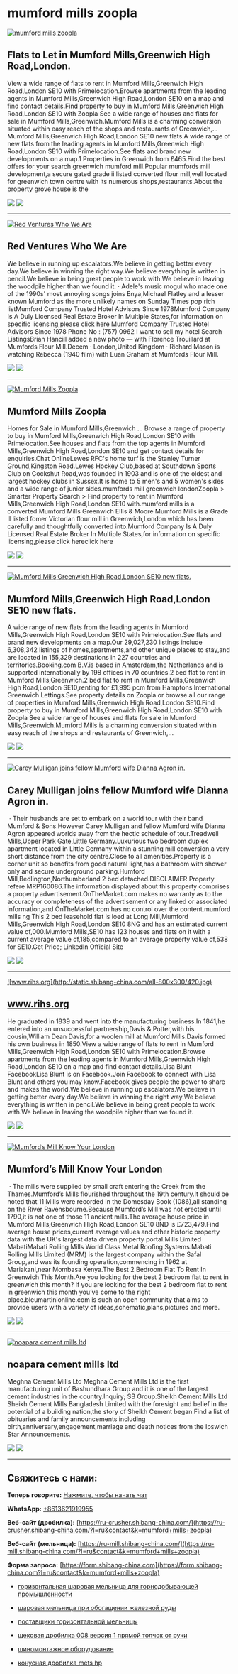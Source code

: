 # mumford mills zoopla

<a href="https://swt.shibang-china.com/?l=ru&img&k=mumford+mills+zoopla" target="_blank">![mumford mills zoopla](http://static.shibang-china.com/all-800x300/1370.jpg)</a>

## Flats to Let in Mumford Mills,Greenwich High Road,London.
View a wide range of flats to rent in Mumford Mills,Greenwich High Road,London SE10 with Primelocation.Browse apartments from the leading agents in Mumford Mills,Greenwich High Road,London SE10 on a map and find contact details.Find property to buy in Mumford Mills,Greenwich High Road,London SE10 with Zoopla See a wide range of houses and flats for sale in Mumford Mills,Greenwich.Mumford Mills is a charming conversion situated within easy reach of the shops and restaurants of Greenwich,…Mumford Mills,Greenwich High Road,London SE10 new flats.A wide range of new flats from the leading agents in Mumford Mills,Greenwich High Road,London SE10 with Primelocation.See flats and brand new developments on a map.1 Properties in Greenwich from &#163;465.Find the best offers for your search greenwich mumford mill.Popular mumfords mill development,a secure gated grade ii listed converted flour mill,well located for greenwich town centre with its numerous shops,restaurants.About the property grove house is the


<a href="https://whatsapp.shibangsoft.com/WhatsApp.php" target="_blank" title="WhatsApp">![](http://static.shibang-china.com/icon/whatsapp.png)</a> <a href="https://swt.shibang-china.com/?l=ru&icon&k=mumford+mills+zoopla" target="_blank">![](http://static.shibang-china.com/icon/chat-ru.png)</a>

---

<a href="https://swt.shibang-china.com/?l=ru&img&k=mumford+mills+zoopla" target="_blank">![Red Ventures Who We Are](http://static.shibang-china.com/all-800x300/1447.jpg)</a>

## Red Ventures Who We Are
We believe in running up escalators.We believe in getting better every day.We believe in winning the right way.We believe everything is written in pencil.We believe in being great people to work with.We believe in leaving the woodpile higher than we found it.&nbsp;&#0183;&#32;Adele's music mogul who made one of the 1990s' most annoying songs joins Enya,Michael Flatley and a lesser known Mumford as the more unlikely names on Sunday Times pop rich listMumford Company Trusted Hotel Advisors Since 1978Mumford Company Is A Duly Licensed Real Estate Broker In Multiple States,for information on specific licensing,please click here Mumford Company Trusted Hotel Advisors Since 1978 Phone No : (757) 0962 I want to sell my hotel Search ListingsBrian Hancill added a new photo — with Florence Trouillard at Mumfords Flour Mill.Decem &#183; London,United Kingdom &#183; Richard Mason is watching Rebecca (1940 film) with Euan Graham at Mumfords Flour Mill.


<a href="https://whatsapp.shibangsoft.com/WhatsApp.php" target="_blank" title="WhatsApp">![](http://static.shibang-china.com/icon/whatsapp.png)</a> <a href="https://swt.shibang-china.com/?l=ru&icon&k=mumford+mills+zoopla" target="_blank">![](http://static.shibang-china.com/icon/chat-ru.png)</a>

---

<a href="https://swt.shibang-china.com/?l=ru&img&k=mumford+mills+zoopla" target="_blank">![Mumford Mills Zoopla](http://static.shibang-china.com/all-800x300/900.jpg)</a>

## Mumford Mills Zoopla
Homes for Sale in Mumford Mills,Greenwich … Browse a range of property to buy in Mumford Mills,Greenwich High Road,London SE10 with Primelocation.See houses and flats from the top agents in Mumford Mills,Greenwich High Road,London SE10 and get contact details for enquiries.Chat OnlineLewes RFC's home turf is the Stanley Turner Ground,Kingston Road.Lewes Hockey Club,based at Southdown Sports Club on Cockshut Road,was founded in 1903 and is one of the oldest and largest hockey clubs in Sussex.It is home to 5 men's and 5 women's sides and a wide range of junior sides.mumfords mill greenwich londonZoopla &gt; Smarter Property Search &gt; Find property to rent in Mumford Mills,Greenwich High Road,London SE10 with.mumford mills is a converted.Mumford Mills Greenwich Ellis &amp; Moore Mumford Mills is a Grade II listed fomer Victorian flour mill in Greenwich,London which has been carefully and thoughtfully converted into.Mumford Company Is A Duly Licensed Real Estate Broker In Multiple States,for information on specific licensing,please click hereclick here


<a href="https://whatsapp.shibangsoft.com/WhatsApp.php" target="_blank" title="WhatsApp">![](http://static.shibang-china.com/icon/whatsapp.png)</a> <a href="https://swt.shibang-china.com/?l=ru&icon&k=mumford+mills+zoopla" target="_blank">![](http://static.shibang-china.com/icon/chat-ru.png)</a>

---

<a href="https://swt.shibang-china.com/?l=ru&img&k=mumford+mills+zoopla" target="_blank">![Mumford Mills,Greenwich High Road,London SE10 new flats.](http://static.shibang-china.com/all-800x300/1021.jpg)</a>

## Mumford Mills,Greenwich High Road,London SE10 new flats.
A wide range of new flats from the leading agents in Mumford Mills,Greenwich High Road,London SE10 with Primelocation.See flats and brand new developments on a map.Our 29,027,230 listings include 6,308,342 listings of homes,apartments,and other unique places to stay,and are located in 155,329 destinations in 227 countries and territories.Booking.com B.V.is based in Amsterdam,the Netherlands and is supported internationally by 198 offices in 70 countries.2 bed flat to rent in Mumford Mills,Greenwich.2 bed flat to rent in Mumford Mills,Greenwich High Road,London SE10,renting for &#163;1,995 pcm from Hamptons International Greenwich Lettings.See property details on Zoopla or browse all our range of properties in Mumford Mills,Greenwich High Road,London SE10.Find property to buy in Mumford Mills,Greenwich High Road,London SE10 with Zoopla See a wide range of houses and flats for sale in Mumford Mills,Greenwich.Mumford Mills is a charming conversion situated within easy reach of the shops and restaurants of Greenwich,…


<a href="https://whatsapp.shibangsoft.com/WhatsApp.php" target="_blank" title="WhatsApp">![](http://static.shibang-china.com/icon/whatsapp.png)</a> <a href="https://swt.shibang-china.com/?l=ru&icon&k=mumford+mills+zoopla" target="_blank">![](http://static.shibang-china.com/icon/chat-ru.png)</a>

---

<a href="https://swt.shibang-china.com/?l=ru&img&k=mumford+mills+zoopla" target="_blank">![Carey Mulligan joins fellow Mumford wife Dianna Agron in.](http://static.shibang-china.com/all-800x300/369.jpg)</a>

## Carey Mulligan joins fellow Mumford wife Dianna Agron in.
&nbsp;&#0183;&#32;Their husbands are set to embark on a world tour with their band Mumford &amp; Sons.However Carey Mulligan and fellow Mumford wife Dianna Agron appeared worlds away from the hectic schedule of tour.Treadwell Mills,Upper Park Gate,Little Germany.Luxurious two bedroom duplex apartment located in Little Germany within a stunning mill conversion,a very short distance from the city centre.Close to all amenities.Property is a corner unit so benefits from good natural light,has a bathroom with shower only and secure underground parking.Humford Mill,Bedlington,Northumberland 2 bed detached.DISCLAIMER.Property refere MRP160086.The information displayed about this property comprises a property advertisement.OnTheMarket.com makes no warranty as to the accuracy or completeness of the advertisement or any linked or associated information,and OnTheMarket.com has no control over the content.mumford mills ng This 2 bed leasehold flat is loed at Long Mill,Mumford Mills,Greenwich High Road,London SE10 8NG and has an estimated current value of,000.Mumford Mills,SE10 has 123 houses and flats on it with a current average value of,185,compared to an average property value of,538 for SE10.Get Price; LinkedIn Official Site


<a href="https://whatsapp.shibangsoft.com/WhatsApp.php" target="_blank" title="WhatsApp">![](http://static.shibang-china.com/icon/whatsapp.png)</a> <a href="https://swt.shibang-china.com/?l=ru&icon&k=mumford+mills+zoopla" target="_blank">![](http://static.shibang-china.com/icon/chat-ru.png)</a>

---

<a href="https://swt.shibang-china.com/?l=ru&img&k=mumford+mills+zoopla" target="_blank">![www.rihs.org](http://static.shibang-china.com/all-800x300/420.jpg)</a>

## www.rihs.org
He graduated in 1839 and went into the manufacturing business.In 1841,he entered into an unsuccessful partnership,Davis &amp; Potter,with his cousin,William Dean Davis,for a woolen mill at Mumford Mills.Davis formed his own business in 1850.View a wide range of flats to rent in Mumford Mills,Greenwich High Road,London SE10 with Primelocation.Browse apartments from the leading agents in Mumford Mills,Greenwich High Road,London SE10 on a map and find contact details.Lisa Blunt FacebookLisa Blunt is on Facebook.Join Facebook to connect with Lisa Blunt and others you may know.Facebook gives people the power to share and makes the world.We believe in running up escalators.We believe in getting better every day.We believe in winning the right way.We believe everything is written in pencil.We believe in being great people to work with.We believe in leaving the woodpile higher than we found it.


<a href="https://whatsapp.shibangsoft.com/WhatsApp.php" target="_blank" title="WhatsApp">![](http://static.shibang-china.com/icon/whatsapp.png)</a> <a href="https://swt.shibang-china.com/?l=ru&icon&k=mumford+mills+zoopla" target="_blank">![](http://static.shibang-china.com/icon/chat-ru.png)</a>

---

<a href="https://swt.shibang-china.com/?l=ru&img&k=mumford+mills+zoopla" target="_blank">![Mumford’s Mill Know Your London](http://static.shibang-china.com/all-800x300/468.jpg)</a>

## Mumford’s Mill Know Your London
&nbsp;&#0183;&#32;The mills were supplied by small craft entering the Creek from the Thames.Mumford’s Mills flourished throughout the 19th century.It should be noted that 11 Mills were recorded in the Domesday Book (1086),all standing on the River Ravensbourne.Because Mumford’s Mill was not erected until 1790,it is not one of those 11 ancient mills.The average house price in Mumford Mills,Greenwich High Road,London SE10 8ND is &#163;723,479.Find average house prices,current average values and other historic property data with the UK's largest data driven property portal.Mills Limited MabatiMabati Rolling Mills World Class Metal Roofing Systems.Mabati Rolling Mills Limited (MRM) is the largest company within the Safal Group,and was its founding operation,commencing in 1962 at Mariakani,near Mombasa Kenya.The Best 2 Bedroom Flat To Rent In Greenwich This Month.Are you looking for the best 2 bedroom flat to rent in greenwich this month? If you are looking for the best 2 bedroom flat to rent in greenwich this month you’ve come to the right place.bleumartinionline.com is such an open community that aims to provide users with a variety of ideas,schematic,plans,pictures and more.


<a href="https://whatsapp.shibangsoft.com/WhatsApp.php" target="_blank" title="WhatsApp">![](http://static.shibang-china.com/icon/whatsapp.png)</a> <a href="https://swt.shibang-china.com/?l=ru&icon&k=mumford+mills+zoopla" target="_blank">![](http://static.shibang-china.com/icon/chat-ru.png)</a>

---

<a href="https://swt.shibang-china.com/?l=ru&img&k=mumford+mills+zoopla" target="_blank">![noapara cement mills ltd](http://static.shibang-china.com/all-800x300/845.jpg)</a>

## noapara cement mills ltd
Meghna Cement Mills Ltd Meghna Cement Mills Ltd is the first manufacturing unit of Bashundhara Group and it is one of the largest cement industries in the country.Inquiry; SB Group.Sheikh Cement Mills Ltd Sheikh Cement Mills Bangladesh Limited with the foresight and belief in the potential of a building nation,the story of Sheikh Cement began.Find a list of obituaries and family announcements including birth,anniversary,engagement,marriage and death notices from the Ipswich Star Announcements.

<a href="https://whatsapp.shibangsoft.com/WhatsApp.php" target="_blank" title="WhatsApp">![](http://static.shibang-china.com/icon/whatsapp.png)</a> <a href="https://swt.shibang-china.com/?l=ru&icon&k=mumford+mills+zoopla" target="_blank">![](http://static.shibang-china.com/icon/chat-ru.png)</a>

---
## Свяжитесь с нами:

**Теперь говорите:** [Нажмите, чтобы начать чат](https://swt.shibang-china.com?l=ru&contact&k=mumford+mills+zoopla)

**WhatsApp:**  [+8613621919955](https://whatsapp.shibangsoft.com/WhatsApp.php)

**Веб-сайт (дробилка):** [https://ru-crusher.shibang-china.com/](https://ru-crusher.shibang-china.com/?l=ru&contact&k=mumford+mills+zoopla)

**Веб-сайт (мельница):** [https://ru-mill.shibang-china.com/](https://ru-mill.shibang-china.com/?l=ru&contact&k=mumford+mills+zoopla)

**Форма запроса:** [https://form.shibang-china.com](https://form.shibang-china.com?l=ru&contact&k=mumford+mills+zoopla)

* [горизонтальная шаровая мельница для горнодобывающей промышленности](../124/%D0%B3%D0%BE%D1%80%D0%B8%D0%B7%D0%BE%D0%BD%D1%82%D0%B0%D0%BB%D1%8C%D0%BD%D0%B0%D1%8F%20%D1%88%D0%B0%D1%80%D0%BE%D0%B2%D0%B0%D1%8F%20%D0%BC%D0%B5%D0%BB%D1%8C%D0%BD%D0%B8%D1%86%D0%B0%20%D0%B4%D0%BB%D1%8F%20%D0%B3%D0%BE%D1%80%D0%BD%D0%BE%D0%B4%D0%BE%D0%B1%D1%8B%D0%B2%D0%B0%D1%8E%D1%89%D0%B5%D0%B9%20%D0%BF%D1%80%D0%BE%D0%BC%D1%8B%D1%88%D0%BB%D0%B5%D0%BD%D0%BD%D0%BE%D1%81%D1%82%D0%B8.md)

* [шаровая мельница при обогащении железной руды](../124/%D1%88%D0%B0%D1%80%D0%BE%D0%B2%D0%B0%D1%8F%20%D0%BC%D0%B5%D0%BB%D1%8C%D0%BD%D0%B8%D1%86%D0%B0%20%D0%BF%D1%80%D0%B8%20%D0%BE%D0%B1%D0%BE%D0%B3%D0%B0%D1%89%D0%B5%D0%BD%D0%B8%D0%B8%20%D0%B6%D0%B5%D0%BB%D0%B5%D0%B7%D0%BD%D0%BE%D0%B9%20%D1%80%D1%83%D0%B4%D1%8B.md)

* [поставщики горизонтальной мельницы](../125/%D0%BF%D0%BE%D1%81%D1%82%D0%B0%D0%B2%D1%89%D0%B8%D0%BA%D0%B8%20%D0%B3%D0%BE%D1%80%D0%B8%D0%B7%D0%BE%D0%BD%D1%82%D0%B0%D0%BB%D1%8C%D0%BD%D0%BE%D0%B9%20%D0%BC%D0%B5%D0%BB%D1%8C%D0%BD%D0%B8%D1%86%D1%8B.md)

* [щековая дробилка 008 версия 1 прямой толчок от руки](../125/%D1%89%D0%B5%D0%BA%D0%BE%D0%B2%D0%B0%D1%8F%20%D0%B4%D1%80%D0%BE%D0%B1%D0%B8%D0%BB%D0%BA%D0%B0%20008%20%D0%B2%D0%B5%D1%80%D1%81%D0%B8%D1%8F%201%20%D0%BF%D1%80%D1%8F%D0%BC%D0%BE%D0%B9%20%D1%82%D0%BE%D0%BB%D1%87%D0%BE%D0%BA%20%D0%BE%D1%82%20%D1%80%D1%83%D0%BA%D0%B8.md)

* [шиномонтажное оборудование](../121/%D1%88%D0%B8%D0%BD%D0%BE%D0%BC%D0%BE%D0%BD%D1%82%D0%B0%D0%B6%D0%BD%D0%BE%D0%B5%20%D0%BE%D0%B1%D0%BE%D1%80%D1%83%D0%B4%D0%BE%D0%B2%D0%B0%D0%BD%D0%B8%D0%B5.md)

* [конусная дробилка mets hp](../121/%D0%BA%D0%BE%D0%BD%D1%83%D1%81%D0%BD%D0%B0%D1%8F%20%D0%B4%D1%80%D0%BE%D0%B1%D0%B8%D0%BB%D0%BA%D0%B0%20mets%20hp.md)